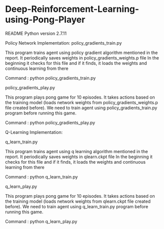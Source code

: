 # Deep-Reinforcement-Learning-using-Pong-Player
README
Python version 2.7.11

Policy Network Implementation:
policy_gradients_train.py

This program trains agent using policy gradient algorithm mentioned in the report.
It periodically saves weights in policy_gradients_weights.p file
In the beginning it checks for this file and if it finds, it loads the weights and continuous learning from there

Command : python policy_gradients_train.py

policy_gradients_play.py

This program plays pong game for 10 episodes. It takes actions based on the training model (loads network
weights from policy_gradients_weights.p file created before). We need to train agent using
policy_gradients_train.py program before running this game.

Command : python policy_gradients_play.py

Q-Learning Implementation:

q_learn_train.py

This program trains agent using q learning algorithm mentioned in the report.
It periodically saves weights in qlearn.ckpt file
In the beginning it checks for this file and if it finds, it loads the weights and continuous learning from there

Command : python q_learn_train.py

q_learn_play.py

This program plays pong game for 10 episodes. It takes actions based on the training model (loads network
weights from qlearn.ckpt file created before). We need to train agent using q_learn_train.py program before
running this game.

Command : python q_learn_play.py
